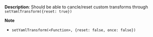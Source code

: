 __Description__: Should be able to cancle/reset custom transforms through `setYamlTransform({reset: true})`

__Note__

+ `setYamlTransform(<Function>, {reset: false, once: false})`
